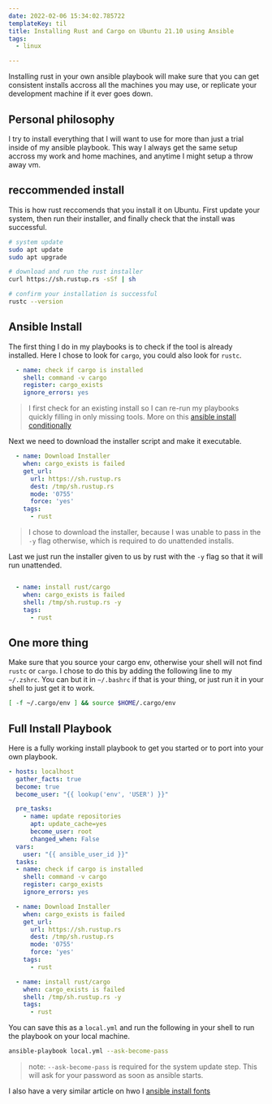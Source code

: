 ```yaml
---
date: 2022-02-06 15:34:02.785722
templateKey: til
title: Installing Rust and Cargo on Ubuntu 21.10 using Ansible
tags:
  - linux

---
```


Installing rust in your own ansible playbook will make sure that you can
get consistent installs accross all the machines you may use, or
replicate your development machine if it ever goes down.

## Personal philosophy

I try to install everything that I will want to use for more than just a
trial inside of my ansible playbook.  This way I always get the same
setup accross my work and home machines, and anytime I might setup a
throw away vm.

## reccommended install

This is how rust reccomends that you install it on Ubuntu.  First update
your system, then run their installer, and finally check that the
install was successful.

``` bash
# system update
sudo apt update
sudo apt upgrade

# download and run the rust installer
curl https://sh.rustup.rs -sSf | sh

# confirm your installation is successful
rustc --version
```

## Ansible Install

The first thing I do in my playbooks is to check if the tool is already
installed.  Here I chose to look for `cargo`, you could also look for
`rustc`.

``` yaml
  - name: check if cargo is installed
    shell: command -v cargo
    register: cargo_exists
    ignore_errors: yes
```

> I first check for an existing install so I can re-run my playbooks
> quickly filling in only missing tools. More on this
> [ansible install conditionally](https://waylonwalker.com/til/ansible_install_if_not_callable/)

Next we need to download the installer script and make it executable.

``` yaml
  - name: Download Installer
    when: cargo_exists is failed
    get_url:
      url: https://sh.rustup.rs
      dest: /tmp/sh.rustup.rs
      mode: '0755'
      force: 'yes'
    tags:
      - rust
```

> I chose to download the installer, because I was unable to pass in the
> `-y` flag otherwise, which is required to do unattended installs.

Last we just run the installer given to us by rust with the `-y` flag so
that it will run unattended.

``` yaml

  - name: install rust/cargo
    when: cargo_exists is failed
    shell: /tmp/sh.rustup.rs -y
    tags:
      - rust
```

## One more thing

Make sure that you source your cargo env, otherwise your shell will not
find `rustc` or `cargo`.  I chose to do this by adding the following
line to my `~/.zshrc`.  You can but it in `~/.bashrc` if that is your
thing, or just run it in your shell to just get it to work.

``` bash
[ -f ~/.cargo/env ] && source $HOME/.cargo/env
```

## Full Install Playbook

Here is a fully working install playbook to get you started or to port
into your own playbook.

``` yaml
- hosts: localhost
  gather_facts: true
  become: true
  become_user: "{{ lookup('env', 'USER') }}"

  pre_tasks:
    - name: update repositories
      apt: update_cache=yes
      become_user: root
      changed_when: False
  vars:
    user: "{{ ansible_user_id }}"
  tasks:
  - name: check if cargo is installed
    shell: command -v cargo
    register: cargo_exists
    ignore_errors: yes

  - name: Download Installer
    when: cargo_exists is failed
    get_url:
      url: https://sh.rustup.rs
      dest: /tmp/sh.rustup.rs
      mode: '0755'
      force: 'yes'
    tags:
      - rust

  - name: install rust/cargo
    when: cargo_exists is failed
    shell: /tmp/sh.rustup.rs -y
    tags:
      - rust

```

You can save this as a  `local.yml` and run the following in your shell
to run the playbook on your local machine.

``` bash
ansible-playbook local.yml --ask-become-pass
```

> note: `--ask-become-pass` is required for the system update step.
> This will ask for your password as soon as ansible starts.


I also have a very similar article on hwo I [ansible install fonts](https://waylonwalker.com/til/ansible_install_fonts/)
